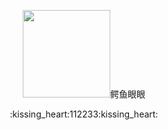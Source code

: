 <p align="center">
<img width="140" src="https://gimg2.baidu.com/image_search/src=http%3A%2F%2Fimg9.doubanio.com%2Fview%2Fgroup_topic%2Fl%2Fpublic%2Fp292456674.jpg&refer=http
<h2 align="center">鳄鱼眼眼</h2>
<p align="center">:kissing_heart:112233:kissing_heart:</p >
</p >
